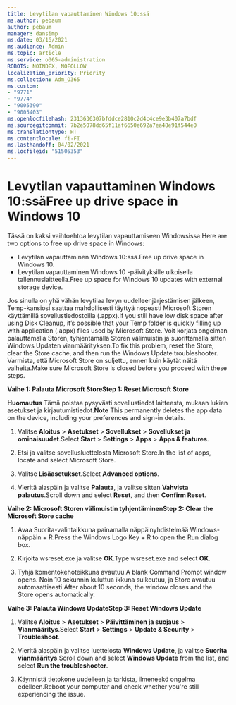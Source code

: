 ```yaml
---
title: Levytilan vapauttaminen Windows 10:ssä
ms.author: pebaum
author: pebaum
manager: dansimp
ms.date: 03/16/2021
ms.audience: Admin
ms.topic: article
ms.service: o365-administration
ROBOTS: NOINDEX, NOFOLLOW
localization_priority: Priority
ms.collection: Adm_O365
ms.custom:
- "9771"
- "9774"
- "9005390"
- "9005403"
ms.openlocfilehash: 2313636307bfddce2810c2d4c4ce9e3b407a7bdf
ms.sourcegitcommit: 7b2e5078dd65f11af6650e692a7ea48e91f544e0
ms.translationtype: HT
ms.contentlocale: fi-FI
ms.lasthandoff: 04/02/2021
ms.locfileid: "51505353"
---
```

# <a name="free-up-drive-space-in-windows-10"></a><span data-ttu-id="ae044-102">Levytilan vapauttaminen Windows 10:ssä</span><span class="sxs-lookup"><span data-stu-id="ae044-102">Free up drive space in Windows 10</span></span>

<span data-ttu-id="ae044-103">Tässä on kaksi vaihtoehtoa levytilan vapauttamiseen Windowsissa:</span><span class="sxs-lookup"><span data-stu-id="ae044-103">Here are two options to free up drive space in Windows:</span></span>

- <span data-ttu-id="ae044-104">Levytilan vapauttaminen Windows 10:ssä.</span><span class="sxs-lookup"><span data-stu-id="ae044-104">Free up drive space in Windows 10.</span></span>
- <span data-ttu-id="ae044-105">Levytilan vapauttaminen Windows 10 -päivityksille ulkoisella tallennuslaitteella.</span><span class="sxs-lookup"><span data-stu-id="ae044-105">Free up space for Windows 10 updates with external storage device.</span></span>

<span data-ttu-id="ae044-106">Jos sinulla on yhä vähän levytilaa levyn uudelleenjärjestämisen jälkeen, Temp-kansiosi saattaa mahdollisesti täyttyä nopeasti Microsoft Storen käyttämillä sovellustiedostoilla (.appx).</span><span class="sxs-lookup"><span data-stu-id="ae044-106">If you still have low disk space after using Disk Cleanup, it’s possible that your Temp folder is quickly filling up with application (.appx) files used by Microsoft Store.</span></span> <span data-ttu-id="ae044-107">Voit korjata ongelman palauttamalla Storen, tyhjentämällä Storen välimuistin ja suorittamalla sitten Windows Updaten vianmäärityksen.</span><span class="sxs-lookup"><span data-stu-id="ae044-107">To fix this problem, reset the Store, clear the Store cache, and then run the Windows Update troubleshooter.</span></span> <span data-ttu-id="ae044-108">Varmista, että Microsoft Store on suljettu, ennen kuin käytät näitä vaiheita.</span><span class="sxs-lookup"><span data-stu-id="ae044-108">Make sure Microsoft Store is closed before you proceed with these steps.</span></span>

<span data-ttu-id="ae044-109">**Vaihe 1: Palauta Microsoft Store**</span><span class="sxs-lookup"><span data-stu-id="ae044-109">**Step 1: Reset Microsoft Store**</span></span>

<span data-ttu-id="ae044-110">**Huomautus** Tämä poistaa pysyvästi sovellustiedot laitteesta, mukaan lukien asetukset ja kirjautumistiedot.</span><span class="sxs-lookup"><span data-stu-id="ae044-110">**Note** This permanently deletes the app data on the device, including your preferences and sign-in details.</span></span>

1. <span data-ttu-id="ae044-111">Valitse **Aloitus** > **Asetukset** > **Sovellukset** > **Sovellukset ja ominaisuudet**.</span><span class="sxs-lookup"><span data-stu-id="ae044-111">Select **Start** > **Settings** > **Apps** > **Apps & features**.</span></span>

1. <span data-ttu-id="ae044-112">Etsi ja valitse sovellusluettelosta Microsoft Store.</span><span class="sxs-lookup"><span data-stu-id="ae044-112">In the list of apps, locate and select Microsoft Store.</span></span>

1. <span data-ttu-id="ae044-113">Valitse **Lisäasetukset**.</span><span class="sxs-lookup"><span data-stu-id="ae044-113">Select **Advanced options**.</span></span>

1. <span data-ttu-id="ae044-114">Vieritä alaspäin ja valitse **Palauta**, ja valitse sitten **Vahvista palautus**.</span><span class="sxs-lookup"><span data-stu-id="ae044-114">Scroll down and select **Reset**, and then **Confirm Reset**.</span></span>

<span data-ttu-id="ae044-115">**Vaihe 2: Microsoft Storen välimuistin tyhjentäminen**</span><span class="sxs-lookup"><span data-stu-id="ae044-115">**Step 2: Clear the Microsoft Store cache**</span></span>

1. <span data-ttu-id="ae044-116">Avaa Suorita-valintaikkuna painamalla näppäinyhdistelmää Windows-näppäin + R.</span><span class="sxs-lookup"><span data-stu-id="ae044-116">Press the Windows Logo Key + R to open the Run dialog box.</span></span>

1. <span data-ttu-id="ae044-117">Kirjoita wsreset.exe ja valitse **OK**.</span><span class="sxs-lookup"><span data-stu-id="ae044-117">Type wsreset.exe and select **OK**.</span></span>

1. <span data-ttu-id="ae044-118">Tyhjä komentokehoteikkuna avautuu.</span><span class="sxs-lookup"><span data-stu-id="ae044-118">A blank Command Prompt window opens.</span></span> <span data-ttu-id="ae044-119">Noin 10 sekunnin kuluttua ikkuna sulkeutuu, ja Store avautuu automaattisesti.</span><span class="sxs-lookup"><span data-stu-id="ae044-119">After about 10 seconds, the window closes and the Store opens automatically.</span></span>

<span data-ttu-id="ae044-120">**Vaihe 3: Palauta Windows Update**</span><span class="sxs-lookup"><span data-stu-id="ae044-120">**Step 3: Reset Windows Update**</span></span>

1. <span data-ttu-id="ae044-121">Valitse **Aloitus** > **Asetukset** > **Päivittäminen ja suojaus** > **Vianmääritys**.</span><span class="sxs-lookup"><span data-stu-id="ae044-121">Select **Start** > **Settings** > **Update & Security** > **Troubleshoot**.</span></span>

1. <span data-ttu-id="ae044-122">Vieritä alaspäin ja valitse luettelosta **Windows Update**, ja valitse **Suorita vianmääritys**.</span><span class="sxs-lookup"><span data-stu-id="ae044-122">Scroll down and select **Windows Update** from the list, and select **Run the troubleshooter**.</span></span>

1. <span data-ttu-id="ae044-123">Käynnistä tietokone uudelleen ja tarkista, ilmeneekö ongelma edelleen.</span><span class="sxs-lookup"><span data-stu-id="ae044-123">Reboot your computer and check whether you're still experiencing the issue.</span></span>

